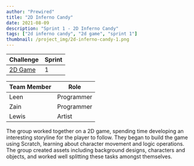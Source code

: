 ```yaml
---
author: "Prewired"
title: "2D Inferno Candy"
date: 2021-08-09
description: "Sprint 1 - 2D Inferno Candy"
tags: ["2d inferno candy", "2d game", "sprint 1"]
thumbnail: /project_img/2d-inferno-candy-1.png
---
```


Challenge | Sprint
--- | ---
[2D Game](https://plusplus.prewired.org/challenges/build-a-2d-platformer-scratch/) | 1 

Team Member | Role
--- | ---
Leen | Programmer
Zain | Programmer
Lewis | Artist

The group worked together on a 2D game, spending time developing an interesting storyline for the player to follow. They began to build the game using Scratch, learning about character movement and logic operations. The group created assets including background designs, characters and objects, and worked well splitting these tasks amongst themselves.
